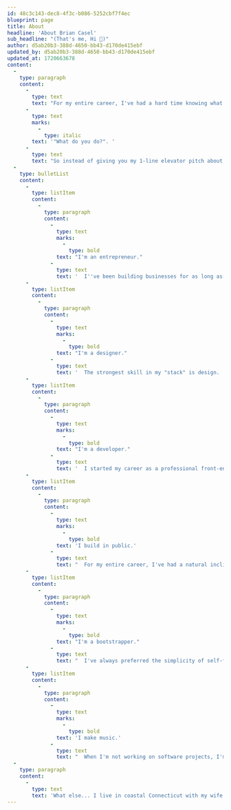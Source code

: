 ```yaml
---
id: 48c3c143-dec8-4f3c-b086-5252cbf7f4ec
blueprint: page
title: About
headline: 'About Brian Casel'
sub_headline: "(That's me, Hi 👋)"
author: d5ab20b3-388d-4650-bb43-d170de415ebf
updated_by: d5ab20b3-388d-4650-bb43-d170de415ebf
updated_at: 1720663678
content:
  -
    type: paragraph
    content:
      -
        type: text
        text: "For my entire career, I've had a hard time knowing what to say when someone asks me, "
      -
        type: text
        marks:
          -
            type: italic
        text: '"What do you do?". '
      -
        type: text
        text: "So instead of giving you my 1-line elevator pitch about me, I'll give it to you in bullet list form (my favorite):"
  -
    type: bulletList
    content:
      -
        type: listItem
        content:
          -
            type: paragraph
            content:
              -
                type: text
                marks:
                  -
                    type: bold
                text: "I'm an entrepreneur."
              -
                type: text
                text: '  I''ve been building businesses for as long as I can remember.  I became "unemployable" in 2008 when I left my last salary job to go freelance as a web designer, and I''ve been building businesses on the internet ever since.'
      -
        type: listItem
        content:
          -
            type: paragraph
            content:
              -
                type: text
                marks:
                  -
                    type: bold
                text: "I'm a designer."
              -
                type: text
                text: '  The strongest skill in my "stack" is design.  Specifically, user interface design.  I''ve always been obsessed with how a user experiences a web application.  CSS is my design medium of choice :)'
      -
        type: listItem
        content:
          -
            type: paragraph
            content:
              -
                type: text
                marks:
                  -
                    type: bold
                text: "I'm a developer."
              -
                type: text
                text: '  I started my career as a professional front-end developer but later expanded to become a full stack developer (I build apps using Ruby on Rails, mostly.)'
      -
        type: listItem
        content:
          -
            type: paragraph
            content:
              -
                type: text
                marks:
                  -
                    type: bold
                text: 'I build in public.'
              -
                type: text
                text: "  For my entire career, I've had a natural inclination to share as much of work in public — through my podcasts, Twitter, my newsletter, or on YouTube.  Why?  Because we're incredibly lucky to work in an industry that shares so openly and helps eachother level up.  It's only right to contribute my part."
      -
        type: listItem
        content:
          -
            type: paragraph
            content:
              -
                type: text
                marks:
                  -
                    type: bold
                text: "I'm a bootstrapper."
              -
                type: text
                text: "  I've always preferred the simplicity of self-funding all of my businesses by focusing on revenue and profitability.  Build a thing and sell it.  Simple.  A few years back I took a (relatively) small investment for one of my businesses (Clarityflow) but remained bootstrapped for everything else."
      -
        type: listItem
        content:
          -
            type: paragraph
            content:
              -
                type: text
                marks:
                  -
                    type: bold
                text: 'I make music.'
              -
                type: text
                text: "  When I'm not working on software projects, I'm often working on music projects in my home production studio.  I'm a lifelong guitarist, songwriter, and hobby music production.  Someday I hope to publish some songs.  Someday. "
  -
    type: paragraph
    content:
      -
        type: text
        text: 'What else... I live in coastal Connecticut with my wife and 2 daughters (born 2014 and 2016).  We love to travel the world, watch the Mets and Knicks, and spend as much time outdoors as we can.'
---
```

